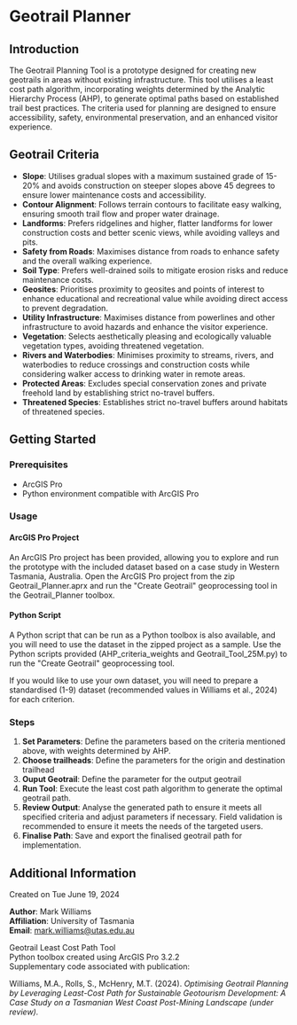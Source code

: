 # Geotrail Planner

## Introduction
The Geotrail Planning Tool is a prototype designed for creating new geotrails in areas without existing infrastructure. This tool utilises a least cost path algorithm, incorporating weights determined by the Analytic Hierarchy Process (AHP), to generate optimal paths based on established trail best practices. The criteria used for planning are designed to ensure accessibility, safety, environmental preservation, and an enhanced visitor experience.

## Geotrail Criteria
- **Slope**: Utilises gradual slopes with a maximum sustained grade of 15-20% and avoids construction on steeper slopes above 45 degrees to ensure lower maintenance costs and accessibility.
- **Contour Alignment**: Follows terrain contours to facilitate easy walking, ensuring smooth trail flow and proper water drainage.
- **Landforms**: Prefers ridgelines and higher, flatter landforms for lower construction costs and better scenic views, while avoiding valleys and pits.
- **Safety from Roads**: Maximises distance from roads to enhance safety and the overall walking experience.
- **Soil Type**: Prefers well-drained soils to mitigate erosion risks and reduce maintenance costs.
- **Geosites**: Prioritises proximity to geosites and points of interest to enhance educational and recreational value while avoiding direct access to prevent degradation.
- **Utility Infrastructure**: Maximises distance from powerlines and other infrastructure to avoid hazards and enhance the visitor experience.
- **Vegetation**: Selects aesthetically pleasing and ecologically valuable vegetation types, avoiding threatened vegetation.
- **Rivers and Waterbodies**: Minimises proximity to streams, rivers, and waterbodies to reduce crossings and construction costs while considering walker access to drinking water in remote areas.
- **Protected Areas**: Excludes special conservation zones and private freehold land by establishing strict no-travel buffers.
- **Threatened Species**: Establishes strict no-travel buffers around habitats of threatened species.

## Getting Started

### Prerequisites
- ArcGIS Pro
- Python environment compatible with ArcGIS Pro

### Usage
#### ArcGIS Pro Project
An ArcGIS Pro project has been provided, allowing you to explore and run the prototype with the included dataset based on a case study in Western Tasmania, Australia. Open the ArcGIS Pro project from the zip Geotrail_Planner.aprx and run the "Create Geotrail" geoprocessing tool in the Geotrail_Planner toolbox.

#### Python Script
A Python script that can be run as a Python toolbox is also available, and you will need to use the dataset in the zipped project as a sample. Use the Python scripts provided (AHP_criteria_weights and Geotrail_Tool_25M.py) to run the "Create Geotrail" geoprocessing tool.

If you would like to use your own dataset, you will need to prepare a standardised (1-9) dataset (recommended values in Williams et al., 2024) for each criterion. 

### Steps
1. **Set Parameters**: Define the parameters based on the criteria mentioned above, with weights determined by AHP.
2. **Choose trailheads**: Define the parameters for the origin and destination trailhead
3. **Ouput Geotrail**: Define the parameter for the output geotrail
4. **Run Tool**: Execute the least cost path algorithm to generate the optimal geotrail path.
5. **Review Output**: Analyse the generated path to ensure it meets all specified criteria and adjust parameters if necessary. Field validation is recommended to ensure it meets the needs of the targeted users.
6. **Finalise Path**: Save and export the finalised geotrail path for implementation.

## Additional Information

Created on Tue June 19, 2024

**Author**: Mark Williams  
**Affiliation**: University of Tasmania  
**Email**: [mark.williams@utas.edu.au](mailto:mark.williams@utas.edu.au)

Geotrail Least Cost Path Tool  
Python toolbox created using ArcGIS Pro 3.2.2  
Supplementary code associated with publication:

Williams, M.A., Rolls, S., McHenry, M.T. (2024). *Optimising Geotrail Planning by Leveraging Least-Cost Path for Sustainable Geotourism Development: A Case Study on a Tasmanian West Coast Post-Mining Landscape (under review).*
